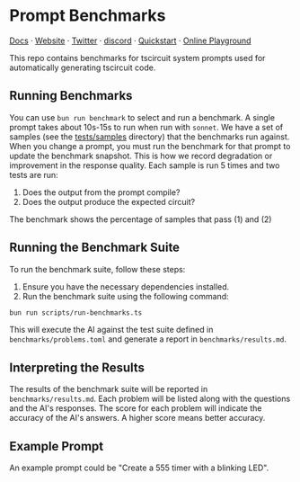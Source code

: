 # Prompt Benchmarks

[Docs](https://docs.tscircuit.com) &middot; [Website](https://tscircuit.com) &middot; [Twitter](https://x.com/tscircuit) &middot; [discord](https://tscircuit.com/community/join-redirect) &middot; [Quickstart](https://docs.tscircuit.com/quickstart) &middot; [Online Playground](https://tscircuit.com/playground)

This repo contains benchmarks for tscircuit system prompts used for
automatically generating tscircuit code.

## Running Benchmarks

You can use `bun run benchmark` to select and run a benchmark. A single prompt takes about 10s-15s to
run when run with `sonnet`. We have a set of samples (see the [tests/samples](./tests/samples) directory)
that the benchmarks run against. When you change a prompt, you must run the benchmark
for that prompt to update the benchmark snapshot. This is how we record degradation
or improvement in the response quality. Each sample is run 5 times and two tests
are run:

1. Does the output from the prompt compile?
2. Does the output produce the expected circuit?

The benchmark shows the percentage of samples that pass (1) and (2)

## Running the Benchmark Suite

To run the benchmark suite, follow these steps:

1. Ensure you have the necessary dependencies installed.
2. Run the benchmark suite using the following command:

```sh
bun run scripts/run-benchmarks.ts
```

This will execute the AI against the test suite defined in `benchmarks/problems.toml` and generate a report in `benchmarks/results.md`.

## Interpreting the Results

The results of the benchmark suite will be reported in `benchmarks/results.md`. Each problem will be listed along with the questions and the AI's responses. The score for each problem will indicate the accuracy of the AI's answers. A higher score means better accuracy.

## Example Prompt

An example prompt could be "Create a 555 timer with a blinking LED".
